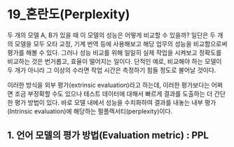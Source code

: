 # 19_혼란도(Perplexity)

두 개의 모델 A, B가 있을 때 이 모델의 성능은 어떻게 비교할 수 있을까? 일단은 두 개의 모델을 모두 오타 교정, 기계 번역 등에 사용해보고 해당 업무의 성능을 비교함으로써 평가를 해볼 수 있다. 그러나 성능 비교를 위해 일일히 실제 작업을 시켜보고 정확도를 비교하는 것은 번거롭고, 효율이 떨어지는 일이다. 단적인 예로, 비교해야 하는 모델이 두 개가 아니라 그 이상의 수라면 작업 시간은 측정하기 힘들 정도로 불어날 것이다. <br>

이러한 방식을 외부 평가(extrinsic evaluation)라고 하는데, 이러한 평가보다는 어쩌면 조금 부정확할 수도 있으나 테스트 데이터에 대해서 빠르게 결과를 도출하는 더 간단한 평가 방법이 있다. 바로 모델 내에서 성능을 수치화하여 결과를 내놓는 내부 평가(Intrinsic evaluation)에 해당하는 펄플렉서티(perplexity)이다. 

## 1. 언어 모델의 평가 방법(Evaluation metric) : PPL

